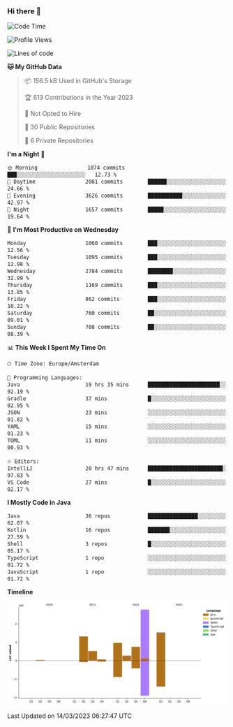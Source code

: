 ### Hi there 👋


<!--START_SECTION:waka-->
![Code Time](http://img.shields.io/badge/Code%20Time-3%2C071%20hrs%2055%20mins-blue)

![Profile Views](http://img.shields.io/badge/Profile%20Views-0-blue)

![Lines of code](https://img.shields.io/badge/From%20Hello%20World%20I%27ve%20Written-8.2%20million%20lines%20of%20code-blue)

**🐱 My GitHub Data** 

> 📦 156.5 kB Used in GitHub's Storage 
 > 
> 🏆 613 Contributions in the Year 2023
 > 
> 🚫 Not Opted to Hire
 > 
> 📜 30 Public Repositories 
 > 
> 🔑 6 Private Repositories 
 > 
**I'm a Night 🦉** 

```text
🌞 Morning                1074 commits        ███░░░░░░░░░░░░░░░░░░░░░░   12.73 % 
🌆 Daytime                2081 commits        ██████░░░░░░░░░░░░░░░░░░░   24.66 % 
🌃 Evening                3626 commits        ███████████░░░░░░░░░░░░░░   42.97 % 
🌙 Night                  1657 commits        █████░░░░░░░░░░░░░░░░░░░░   19.64 % 
```
📅 **I'm Most Productive on Wednesday** 

```text
Monday                   1060 commits        ███░░░░░░░░░░░░░░░░░░░░░░   12.56 % 
Tuesday                  1095 commits        ███░░░░░░░░░░░░░░░░░░░░░░   12.98 % 
Wednesday                2784 commits        ████████░░░░░░░░░░░░░░░░░   32.99 % 
Thursday                 1169 commits        ███░░░░░░░░░░░░░░░░░░░░░░   13.85 % 
Friday                   862 commits         ███░░░░░░░░░░░░░░░░░░░░░░   10.22 % 
Saturday                 760 commits         ██░░░░░░░░░░░░░░░░░░░░░░░   09.01 % 
Sunday                   708 commits         ██░░░░░░░░░░░░░░░░░░░░░░░   08.39 % 
```


📊 **This Week I Spent My Time On** 

```text
🕑︎ Time Zone: Europe/Amsterdam

💬 Programming Languages: 
Java                     19 hrs 35 mins      ███████████████████████░░   92.19 % 
Gradle                   37 mins             █░░░░░░░░░░░░░░░░░░░░░░░░   02.95 % 
JSON                     23 mins             ░░░░░░░░░░░░░░░░░░░░░░░░░   01.82 % 
YAML                     15 mins             ░░░░░░░░░░░░░░░░░░░░░░░░░   01.23 % 
TOML                     11 mins             ░░░░░░░░░░░░░░░░░░░░░░░░░   00.93 % 

🔥 Editors: 
IntelliJ                 20 hrs 47 mins      ████████████████████████░   97.83 % 
VS Code                  27 mins             █░░░░░░░░░░░░░░░░░░░░░░░░   02.17 % 
```

**I Mostly Code in Java** 

```text
Java                     36 repos            ████████████████░░░░░░░░░   62.07 % 
Kotlin                   16 repos            ███████░░░░░░░░░░░░░░░░░░   27.59 % 
Shell                    3 repos             █░░░░░░░░░░░░░░░░░░░░░░░░   05.17 % 
TypeScript               1 repo              ░░░░░░░░░░░░░░░░░░░░░░░░░   01.72 % 
JavaScript               1 repo              ░░░░░░░░░░░░░░░░░░░░░░░░░   01.72 % 
```



**Timeline**

![Lines of Code chart](https://raw.githubusercontent.com/powercasgamer/powercasgamer/master/assets/bar_graph.png)


 Last Updated on 14/03/2023 06:27:47 UTC
<!--END_SECTION:waka-->
